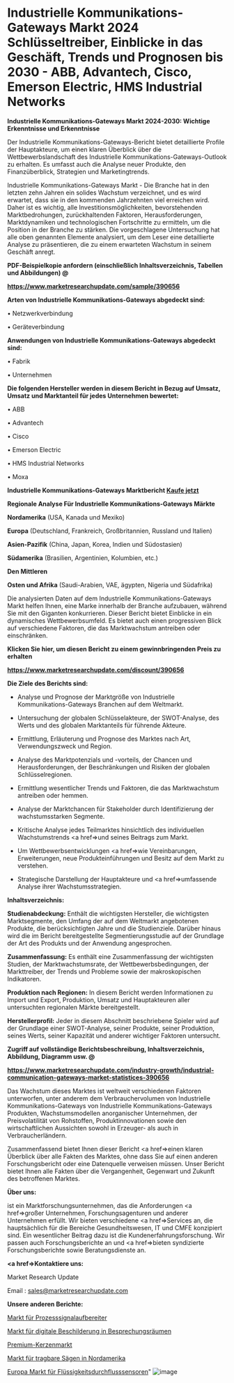 # Industrielle Kommunikations-Gateways Markt 2024 Schlüsseltreiber, Einblicke in das Geschäft, Trends und Prognosen bis 2030 - ABB, Advantech, Cisco, Emerson Electric, HMS Industrial Networks

<strong>Industrielle Kommunikations-Gateways Markt 2024-2030: Wichtige Erkenntnisse und Erkenntnisse</strong>

Der Industrielle Kommunikations-Gateways-Bericht bietet detaillierte Profile der Hauptakteure, um einen klaren Überblick über die Wettbewerbslandschaft des Industrielle Kommunikations-Gateways-Outlook zu erhalten. Es umfasst auch die Analyse neuer Produkte, den Finanzüberblick, Strategien und Marketingtrends.

Industrielle Kommunikations-Gateways Markt - Die Branche hat in den letzten zehn Jahren ein solides Wachstum verzeichnet, und es wird erwartet, dass sie in den kommenden Jahrzehnten viel erreichen wird. Daher ist es wichtig, alle Investitionsmöglichkeiten, bevorstehenden Marktbedrohungen, zurückhaltenden Faktoren, Herausforderungen, Marktdynamiken und technologischen Fortschritte zu ermitteln, um die Position in der Branche zu stärken. Die vorgeschlagene Untersuchung hat alle oben genannten Elemente analysiert, um dem Leser eine detaillierte Analyse zu präsentieren, die zu einem erwarteten Wachstum in seinem Geschäft anregt.



<strong><b>PDF-Beispielkopie anfordern (einschließlich Inhaltsverzeichnis, Tabellen und Abbildungen) @ </b></strong>

<strong><a href=https://www.marketresearchupdate.com/sample/390656>

<strong>https://www.marketresearchupdate.com/sample/390656</u></a></strong></strong>



<strong>Arten von Industrielle Kommunikations-Gateways abgedeckt sind:</strong>

• Netzwerkverbindung

• Geräteverbindung



<strong>Anwendungen von Industrielle Kommunikations-Gateways abgedeckt sind:</strong>

• Fabrik

• Unternehmen



<strong>Die folgenden Hersteller werden in diesem Bericht in Bezug auf Umsatz, Umsatz und Marktanteil für jedes Unternehmen bewertet:</strong>

• ABB

• Advantech

• Cisco

• Emerson Electric

• HMS Industrial Networks

• Moxa



<strong>Industrielle Kommunikations-Gateways Marktbericht <a href=https://www.marketresearchupdate.com/buynow/390656>Kaufe jetzt</a></strong>



<strong>Regionale Analyse Für Industrielle Kommunikations-Gateways Märkte</strong>



<strong>Nordamerika</strong> (USA, Kanada und Mexiko)



<strong>Europa</strong> (Deutschland, Frankreich, Großbritannien, Russland und Italien)



<strong>Asien-Pazifik</strong> (China, Japan, Korea, Indien und Südostasien)



<strong>Südamerika</strong> (Brasilien, Argentinien, Kolumbien, etc.)



<strong>Den Mittleren</strong> 

<strong>Osten und Afrika</strong> (Saudi-Arabien, VAE, ägypten, Nigeria und Südafrika)

Die analysierten Daten auf dem Industrielle Kommunikations-Gateways Markt helfen Ihnen, eine Marke innerhalb der Branche aufzubauen, während Sie mit den Giganten konkurrieren. Dieser Bericht bietet Einblicke in ein dynamisches Wettbewerbsumfeld. Es bietet auch einen progressiven Blick auf verschiedene Faktoren, die das Marktwachstum antreiben oder einschränken.



<strong>Klicken Sie hier, um diesen Bericht zu einem gewinnbringenden Preis zu erhalten
</strong>

<strong><a href=https://www.marketresearchupdate.com/discount/390656>https://www.marketresearchupdate.com/discount/390656</b></u></strong></a>



<strong>Die Ziele des Berichts sind:</strong>

- Analyse und Prognose der Marktgröße von Industrielle Kommunikations-Gateways Branchen auf dem Weltmarkt.

- Untersuchung der globalen Schlüsselakteure, der SWOT-Analyse, des Werts und des globalen Marktanteils für führende Akteure.

- Ermittlung, Erläuterung und Prognose des Marktes nach Art, Verwendungszweck und Region.

- Analyse des Marktpotenzials und -vorteils, der Chancen und Herausforderungen, der Beschränkungen und Risiken der globalen Schlüsselregionen.

- Ermittlung wesentlicher Trends und Faktoren, die das Marktwachstum antreiben oder hemmen.

- Analyse der Marktchancen für Stakeholder durch Identifizierung der wachstumsstarken Segmente.

- Kritische Analyse jedes Teilmarktes hinsichtlich des individuellen Wachstumstrends <a href=>und</a> seines Beitrags zum Markt.

- Um Wettbewerbsentwicklungen <a href=>wie</a> Vereinbarungen, Erweiterungen, neue Produkteinführungen und Besitz auf dem Markt zu verstehen.

- Strategische Darstellung der Hauptakteure und <a href=>umfas</a>sende Analyse ihrer Wachstumsstrategien.



<strong>Inhaltsverzeichnis:</strong>



<strong>Studienabdeckung:</strong> Enthält die wichtigsten Hersteller, die wichtigsten Marktsegmente, den Umfang der auf dem Weltmarkt angebotenen Produkte, die berücksichtigten Jahre und die Studienziele. Darüber hinaus wird die im Bericht bereitgestellte Segmentierungsstudie auf der Grundlage der Art des Produkts und der Anwendung angesprochen.



<strong>Zusammenfassung:</strong> Es enthält eine Zusammenfassung der wichtigsten Studien, der Marktwachstumsrate, der Wettbewerbsbedingungen, der Markttreiber, der Trends und Probleme sowie der makroskopischen Indikatoren.



<strong>Produktion nach Regionen:</strong> In diesem Bericht werden Informationen zu Import und Export, Produktion, Umsatz und Hauptakteuren aller untersuchten regionalen Märkte bereitgestellt.



<strong>Herstellerprofil:</strong> Jeder in diesem Abschnitt beschriebene Spieler wird auf der Grundlage einer SWOT-Analyse, seiner Produkte, seiner Produktion, seines Werts, seiner Kapazität und anderer wichtiger Faktoren untersucht.



<strong><b>Zugriff auf vollständige Berichtsbeschreibung, Inhaltsverzeichnis, Abbildung, Diagramm usw. @ </b></strong>

<strong><a href=https://www.marketresearchupdate.com/industry-growth/industrial-communication-gateways-market-statistices-390656>https://www.marketresearchupdate.com/industry-growth/industrial-communication-gateways-market-statistices-390656</a></strong>

Das Wachstum dieses Marktes ist weltweit verschiedenen Faktoren unterworfen, unter anderem dem Verbrauchervolumen von Industrielle Kommunikations-Gateways von Industrielle Kommunikations-Gateways Produkten, Wachstumsmodellen anorganischer Unternehmen, der Preisvolatilität von Rohstoffen, Produktinnovationen sowie den wirtschaftlichen Aussichten sowohl in Erzeuger- als auch in Verbraucherländern.

Zusammenfassend bietet Ihnen dieser Bericht <a href=>einen</a> klaren Überblick über alle Fakten des Marktes, ohne dass Sie auf einen anderen Forschungsbericht oder eine Datenquelle verweisen müssen. Unser Bericht bietet Ihnen alle Fakten über die Vergangenheit, Gegenwart und Zukunft des betroffenen Marktes.



<strong>Über uns:</strong>

 ist ein Marktforschungsunternehmen, das die Anforderungen <a href=>großer</a> Unternehmen, Forschungsagenturen und anderer Unternehmen erfüllt. Wir bieten verschiedene <a href=>Services</a> an, die hauptsächlich für die Bereiche Gesundheitswesen, IT und CMFE konzipiert sind. Ein wesentlicher Beitrag dazu ist die Kundenerfahrungsforschung. Wir passen auch Forschungsberichte an und <a href=>bieten</a> syndizierte Forschungsberichte sowie Beratungsdienste an.



<strong><a href=>Kontaktiere uns:</a></strong>

Market Research Update

Email : sales@marketresearchupdate.com



<strong>Unsere anderen Berichte:</strong>

<a href=https://www.linkedin.com/pulse/process-signal-conditioners-market-size-share>Markt für Prozesssignalaufbereiter</a>

<a href=https://www.linkedin.com/pulse/digital-meeting-room-signage-market-future-scope-demands>Markt für digitale Beschilderung in Besprechungsräumen</a>

<a href=https://www.linkedin.com/pulse/premium-candles-market-size-share-outlook-growth-prospects>Premium-Kerzenmarkt</a>

<a href=https://www.linkedin.com/pulse/north-america-portable-saws-market-2023-booming>Markt für tragbare Sägen in Nordamerika</a>

<a href=https://www.linkedin.com/pulse/europe-liquids-flow-sensor-market-2023-demand-future>Europa Markt für Flüssigkeitsdurchflusssensoren</a>"
![image](https://github.com/Gayatrikarjule/Market-Analysis-361/assets/97346546/e35cc8f1-3036-49b6-a72f-f96ee475b0a1)
